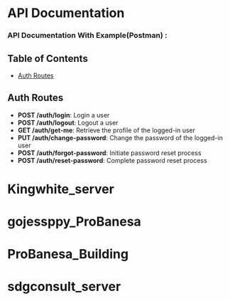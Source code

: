 # API Documentation

### API Documentation With Example(Postman) :

## Table of Contents

- [Auth Routes](#auth-routes)

## Auth Routes

- **POST /auth/login**: Login a user
- **POST /auth/logout**: Logout a user
- **GET /auth/get-me**: Retrieve the profile of the logged-in user
- **PUT /auth/change-password**: Change the password of the logged-in user
- **POST /auth/forgot-password**: Initiate password reset process
- **POST /auth/reset-password**: Complete password reset process

# Kingwhite_server

# gojessppy_ProBanesa

# ProBanesa_Building

# sdgconsult_server
